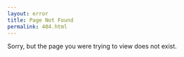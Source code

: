 ```yaml
---
layout: error
title: Page Not Found
permalink: 404.html
---
```


Sorry, but the page you were trying to view does not exist.
